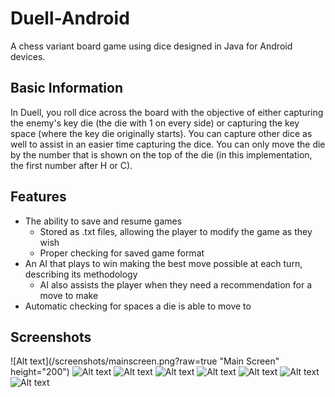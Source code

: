 # Duell-Android
A chess variant board game using dice designed in Java for Android devices.

## Basic Information
In Duell, you roll dice across the board with the objective of either capturing the enemy's key die (the die with 1 on every side) or capturing the key space (where the key die originally starts).
You can capture other dice as well to assist in an easier time capturing the dice.
You can only move the die by the number that is shown on the top of the die (in this implementation, the first number after H or C).

## Features
* The ability to save and resume games
  * Stored as .txt files, allowing the player to modify the game as they wish
  * Proper checking for saved game format
* An AI that plays to win making the best move possible at each turn, describing its methodology
  * AI also assists the player when they need a recommendation for a move to make
* Automatic checking for spaces a die is able to move to

## Screenshots
![Alt text](/screenshots/mainscreen.png?raw=true "Main Screen" height="200")
![Alt text](/screenshots/whogoesfirst.png?raw=true "Determining Who Goes First")
![Alt text](/screenshots/playergoesfirst.png?raw=true "The Player Goes First")
![Alt text](/screenshots/takingyourturn.png?raw=true "Taking Your Turn")
![Alt text](/screenshots/saveask.png?raw=true "Asking to Save")
![Alt text](/screenshots/computermoves.png?raw=true "Computer Takes Its Turn")
![Alt text](/screenshots/recommendation.png?raw=true "Computer Recommends a Move")
![Alt text](/screenshots/saving.png?raw=true "Saving a Game in Progress")
